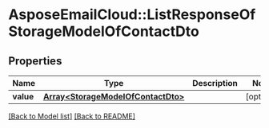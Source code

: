 # AsposeEmailCloud::ListResponseOfStorageModelOfContactDto

## Properties
Name | Type | Description | Notes
---- | ---- | ----------- | -----
**value** |[**Array&lt;StorageModelOfContactDto&gt;**](StorageModelOfContactDto.md) |  | [optional] 


[[Back to Model list]](Models.md) [[Back to README]](README.md)
